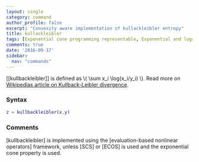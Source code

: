 ```yaml
---
layout: single
category: command
author_profile: false
excerpt: "Convexity aware implementation of kullackleibler entropy"
title: kullackleibler
tags: [Exponential cone programming representable, Exponential and logarithmic functions]
comments: true
date: '2016-09-17'
sidebar:
  nav: "commands"
---
```


[[kullbackleibler]] is defined as \\( \sum x_i \log(x_i/y_i) \\). Read more on [Wikipedias article on Kullback-Leibler divergence](http://en.wikipedia.org/wiki/Kullback%E2%80%93Leibler_divergence).

### Syntax
````matlab
z = kullbackleibler(x,y)
````

### Comments

[kullbackleibler] is implemented using the [evaluation-based nonlinear operators] framework, unless [SCS] or [ECOS] is used and the exponential cone property is used.
